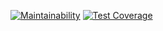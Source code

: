 [![Maintainability](https://api.codeclimate.com/v1/badges/e162044ee62ed1468a60/maintainability)](https://codeclimate.com/github/MisterCool/java-project-61/maintainability)
[![Test Coverage](https://api.codeclimate.com/v1/badges/e162044ee62ed1468a60/test_coverage)](https://codeclimate.com/github/MisterCool/java-project-61/test_coverage)